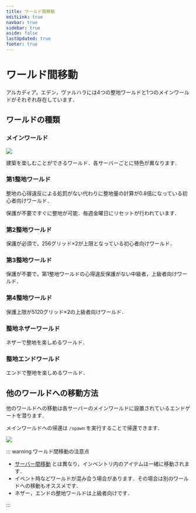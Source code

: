 ```yaml
---
title: ワールド間移動
editLink: true
navbar: true
sidebar: true
aside: false
lastUpdated: true
footer: true
---
```


# ワールド間移動

アルカディア，エデン，ヴァルハラには4つの整地ワールドと1つのメインワールドがそれぞれ存在しています．

## ワールドの種類

### メインワールド

![](/images/world/main-world.png)

建築を楽しむことができるワールド．各サーバーごとに特色が異なります．

### 第1整地ワールド

整地の心得違反による処罰がない代わりに整地量の計算が0.8倍になっている初心者向けワールド．

保護が不要ですぐに整地が可能．毎週金曜日にリセットが行われています．

### 第2整地ワールド

保護が必須で，256グリッド×2が上限となっている初心者向けワールド．

### 第3整地ワールド

保護が不要で，第1整地ワールドの心得違反保護がない中級者，上級者向けワールド．

### 第4整地ワールド

保護上限が5120グリッド×2の上級者向けワールド．

### 整地ネザーワールド

ネザーで整地を楽しめるワールド．

### 整地エンドワールド

エンドで整地を楽しめるワールド．

## 他のワールドへの移動方法

他のワールドへの移動は各サーバーのメインワールドに設置されているエンドゲートを潜ります．

メインワールドへの帰還は `/spawn` を実行することで帰還できます．

![](/images/world/world-gate.png)

::: warning ワールド間移動の注意点

- [サーバー間移動](/gameplay/travel/server) とは異なり，インベントリ内のアイテムは一緒に移動されます．
- イベント時などワールドが混み合う場合があります．その場合は別のワールドへの移動もオススメです．
- ネザー，エンドの整地ワールドは上級者向けです．

:::
